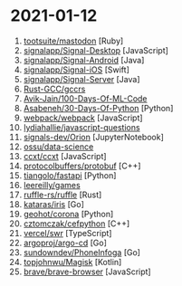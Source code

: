 # 2021-01-12

1. [tootsuite/mastodon](https://github.com/tootsuite/mastodon "Your self-hosted, globally interconnected microblogging community") [Ruby]
2. [signalapp/Signal-Desktop](https://github.com/signalapp/Signal-Desktop "Signal — Private Messenger for Windows, Mac, and Linux") [JavaScript]
3. [signalapp/Signal-Android](https://github.com/signalapp/Signal-Android "A private messenger for Android.") [Java]
4. [signalapp/Signal-iOS](https://github.com/signalapp/Signal-iOS "A private messenger for iOS.") [Swift]
5. [signalapp/Signal-Server](https://github.com/signalapp/Signal-Server "Server supporting the Signal Private Messenger applications on Android, Desktop, and iOS") [Java]
6. [Rust-GCC/gccrs](https://github.com/Rust-GCC/gccrs "GCC Front-End for Rust") 
7. [Avik-Jain/100-Days-Of-ML-Code](https://github.com/Avik-Jain/100-Days-Of-ML-Code "100 Days of ML Coding") 
8. [Asabeneh/30-Days-Of-Python](https://github.com/Asabeneh/30-Days-Of-Python "30 days of Python programming challenge is a step by step guide to learn Python programming language in 30 days.") [Python]
9. [webpack/webpack](https://github.com/webpack/webpack "A bundler for javascript and friends. Packs many modules into a few bundled assets. Code Splitting allows for loading parts of the application on demand. Through loaders, modules can be CommonJs, AMD, ES6 modules, CSS, Images, JSON, Coffeescript, LESS, ... and your custom stuff.") [JavaScript]
10. [lydiahallie/javascript-questions](https://github.com/lydiahallie/javascript-questions "A long list of (advanced) JavaScript questions, and their explanations ✨") 
11. [signals-dev/Orion](https://github.com/signals-dev/Orion "A machine learning library for detecting anomalies in signals.") [JupyterNotebook]
12. [ossu/data-science](https://github.com/ossu/data-science "📊 Path to a free self-taught education in Data Science!") 
13. [ccxt/ccxt](https://github.com/ccxt/ccxt "A JavaScript / Python / PHP cryptocurrency trading API with support for more than 120 bitcoin/altcoin exchanges") [JavaScript]
14. [protocolbuffers/protobuf](https://github.com/protocolbuffers/protobuf "Protocol Buffers - Google's data interchange format") [C++]
15. [tiangolo/fastapi](https://github.com/tiangolo/fastapi "FastAPI framework, high performance, easy to learn, fast to code, ready for production") [Python]
16. [leereilly/games](https://github.com/leereilly/games "🎮 A list of popular/awesome video games, add-ons, maps, etc. hosted on GitHub. Any genre. Any platform. Any engine.") 
17. [ruffle-rs/ruffle](https://github.com/ruffle-rs/ruffle "A Flash Player emulator written in Rust") [Rust]
18. [kataras/iris](https://github.com/kataras/iris "The fastest HTTP/2 Go Web Framework. AWS Lambda, gRPC, MVC, Unique Router, Websockets, Sessions, Test suite, Dependency Injection and more. A true successor of expressjs and laravel | 谢谢 https://github.com/kataras/iris/issues/1329 |") [Go]
19. [geohot/corona](https://github.com/geohot/corona "Reverse engineering SARS-CoV-2") [Python]
20. [cztomczak/cefpython](https://github.com/cztomczak/cefpython "Python bindings for the Chromium Embedded Framework (CEF)") [C++]
21. [vercel/swr](https://github.com/vercel/swr "React Hooks library for remote data fetching") [TypeScript]
22. [argoproj/argo-cd](https://github.com/argoproj/argo-cd "Declarative continuous deployment for Kubernetes.") [Go]
23. [sundowndev/PhoneInfoga](https://github.com/sundowndev/PhoneInfoga "Advanced information gathering & OSINT framework for phone numbers") [Go]
24. [topjohnwu/Magisk](https://github.com/topjohnwu/Magisk "The Magic Mask for Android") [Kotlin]
25. [brave/brave-browser](https://github.com/brave/brave-browser "Next generation Brave browser for Android, Linux, macOS, Windows.") [JavaScript]
